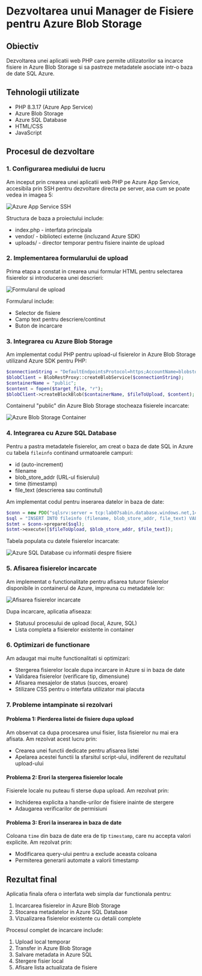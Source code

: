 # Dezvoltarea unui Manager de Fisiere pentru Azure Blob Storage

## Obiectiv

Dezvoltarea unei aplicatii web PHP care permite utilizatorilor sa incarce fisiere in Azure Blob Storage si sa pastreze metadatele asociate intr-o baza de date SQL Azure.

## Tehnologii utilizate

- PHP 8.3.17 (Azure App Service)
- Azure Blob Storage
- Azure SQL Database
- HTML/CSS
- JavaScript

## Procesul de dezvoltare

### 1. Configurarea mediului de lucru

Am inceput prin crearea unei aplicatii web PHP pe Azure App Service, accesibila prin SSH pentru dezvoltare directa pe server, asa cum se poate vedea in imagea 5:

![Azure App Service SSH](image5.png)

Structura de baza a proiectului include:

- index.php - interfata principala
- vendor/ - biblioteci externe (incluzand Azure SDK)
- uploads/ - director temporar pentru fisiere inainte de upload

### 2. Implementarea formularului de upload

Prima etapa a constat in crearea unui formular HTML pentru selectarea fisierelor si introducerea unei descrieri:

![Formularul de upload](image1.png)

Formularul include:

- Selector de fisiere
- Camp text pentru descriere/continut
- Buton de incarcare

### 3. Integrarea cu Azure Blob Storage

Am implementat codul PHP pentru upload-ul fisierelor in Azure Blob Storage utilizand Azure SDK pentru PHP:

```php
$connectionString = "DefaultEndpointsProtocol=https;AccountName=blobstoragesabin19;AccountKey=...";
$blobClient = BlobRestProxy::createBlobService($connectionString);
$containerName = "public";
$content = fopen($target_file, "r");
$blobClient->createBlockBlob($containerName, $fileToUpload, $content);
```

Containerul "public" din Azure Blob Storage stocheaza fisierele incarcate:

![Azure Blob Storage Container](image2.png)

### 4. Integrarea cu Azure SQL Database

Pentru a pastra metadatele fisierelor, am creat o baza de date SQL in Azure cu tabela `fileinfo` continand urmatoarele campuri:

- id (auto-increment)
- filename
- blob_store_addr (URL-ul fisierului)
- time (timestamp)
- file_text (descrierea sau continutul)

Am implementat codul pentru inserarea datelor in baza de date:

```php
$conn = new PDO("sqlsrv:server = tcp:lab07sabin.database.windows.net,1433; Database = laborator", "sabinghost19", "***");
$sql = "INSERT INTO fileinfo (filename, blob_store_addr, file_text) VALUES (?, ?, ?)";
$stmt = $conn->prepare($sql);
$stmt->execute([$fileToUpload, $blob_store_addr, $file_text]);
```

Tabela populata cu datele fisierelor incarcate:

![Azure SQL Database cu informatii despre fisiere](image3.png)

### 5. Afisarea fisierelor incarcate

Am implementat o functionalitate pentru afisarea tuturor fisierelor disponibile in containerul de Azure, impreuna cu metadatele lor:

![Afisarea fisierelor incarcate](image4.png)

Dupa incarcare, aplicatia afiseaza:

- Statusul procesului de upload (local, Azure, SQL)
- Lista completa a fisierelor existente in container

### 6. Optimizari de functionare

Am adaugat mai multe functionalitati si optimizari:

- Stergerea fisierelor locale dupa incarcare in Azure si in baza de date
- Validarea fisierelor (verificare tip, dimensiune)
- Afisarea mesajelor de status (succes, eroare)
- Stilizare CSS pentru o interfata utilizator mai placuta

### 7. Probleme intampinate si rezolvari

#### Problema 1: Pierderea listei de fisiere dupa upload

Am observat ca dupa procesarea unui fisier, lista fisierelor nu mai era afisata. Am rezolvat acest lucru prin:

- Crearea unei functii dedicate pentru afisarea listei
- Apelarea acestei functii la sfarsitul script-ului, indiferent de rezultatul upload-ului

#### Problema 2: Erori la stergerea fisierelor locale

Fisierele locale nu puteau fi sterse dupa upload. Am rezolvat prin:

- Inchiderea explicita a handle-urilor de fisiere inainte de stergere
- Adaugarea verificarilor de permisiuni

#### Problema 3: Erori la inserarea in baza de date

Coloana `time` din baza de date era de tip `timestamp`, care nu accepta valori explicite. Am rezolvat prin:

- Modificarea query-ului pentru a exclude aceasta coloana
- Permiterea generarii automate a valorii timestamp

## Rezultat final

Aplicatia finala ofera o interfata web simpla dar functionala pentru:

1. Incarcarea fisierelor in Azure Blob Storage
2. Stocarea metadatelor in Azure SQL Database
3. Vizualizarea fisierelor existente cu detalii complete

Procesul complet de incarcare include:

1. Upload local temporar
2. Transfer in Azure Blob Storage
3. Salvare metadata in Azure SQL
4. Stergere fisier local
5. Afisare lista actualizata de fisiere
